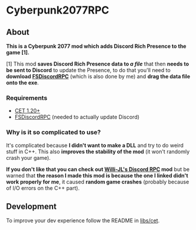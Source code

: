 # Cyberpunk2077RPC

## About

**This is a Cyberpunk 2077 mod which adds Discord Rich Presence to the game \[1].**

\[1] This mod **saves Discord Rich Presence data to *a file*** that then **needs to be sent to
Discord** to update the Presence, to do that you'll need to **download [FSDiscordRPC](https://github.com/Marco4413/FSDiscordRPC)**
(which is also done by me) and **drag the data file onto the exe**.

### Requirements

 - [CET 1.20+](https://github.com/yamashi/CyberEngineTweaks)
 - [FSDiscordRPC](https://github.com/Marco4413/FSDiscordRPC) (needed to actually update Discord)

### Why is it so complicated to use?

It's complicated because **I didn't want to make a DLL** and try to do weird stuff in C++.
This also **improves the stability of the mod** (it won't randomly crash your game).

**If you don't like that you can check out [Willi-JL's Discord RPC](https://github.com/Willy-JL/CP77-Discord-RPC)
mod** but be warned that **the reason I made this mod is because the one I linked didn't work properly for me**,
it caused **random game crashes** (probably because of I/O errors on the C++ part).

## Development

To improve your dev experience follow the README in [libs/cet](libs/cet).
